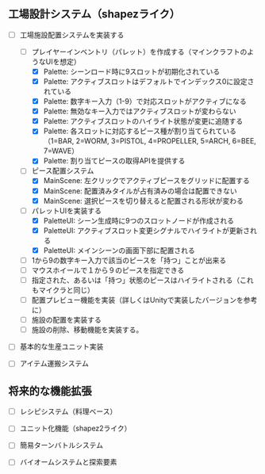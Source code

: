 
## 工場設計システム（shapezライク）

- [ ] 工場施設配置システムを実装する
    - [ ] プレイヤーインベントリ（パレット）を作成する（マインクラフトのようなUIを想定）
        - [x] Palette: シーンロード時に9スロットが初期化されている
        - [x] Palette: アクティブスロットはデフォルトでインデックス0に設定されている
        - [x] Palette: 数字キー入力（1-9）で対応スロットがアクティブになる
        - [x] Palette: 無効なキー入力ではアクティブスロットが変わらない
        - [x] Palette: アクティブスロットのハイライト状態が変更に追随する
        - [x] Palette: 各スロットに対応するピース種が割り当てられている（1=BAR, 2=WORM, 3=PISTOL, 4=PROPELLER, 5=ARCH, 6=BEE, 7=WAVE）
        - [x] Palette: 割り当てピースの取得APIを提供する
    - [ ] ピース配置システム
        - [x] MainScene: 左クリックでアクティブピースをグリッドに配置する
        - [x] MainScene: 配置済みタイルが占有済みの場合は配置できない
        - [x] MainScene: 選択ピースを切り替えると配置される形状が変わる
    - [ ] パレットUIを実装する
        - [x] PaletteUI: シーン生成時に9つのスロットノードが作成される
        - [x] PaletteUI: アクティブスロット変更シグナルでハイライトが更新される
        - [x] PaletteUI: メインシーンの画面下部に配置される
    - [ ] 1から9の数字キー入力で該当のピースを「持つ」ことが出来る
    - [ ] マウスホイールで１から９のピースを指定できる
    - [ ] 指定された、あるいは「持つ」状態のピースはハイライトされる（これもマイクラと同じ）
    - [ ] 配置プレビュー機能を実装（詳しくはUnityで実装したバージョンを参考に）
    - [ ] 施設の配置を実装する
    - [ ] 施設の削除、移動機能を実装する。

- [ ] 基本的な生産ユニット実装


- [ ] アイテム運搬システム



## 将来的な機能拡張
- [ ] レシピシステム（料理ベース）
- [ ] ユニット化機能（shapez2ライク）
- [ ] 簡易ターンバトルシステム
- [ ] バイオームシステムと探索要素
  
